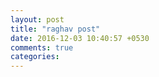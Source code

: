 ```yaml
---
layout: post
title: "raghav post"
date: 2016-12-03 10:40:57 +0530
comments: true
categories: 
---
```


